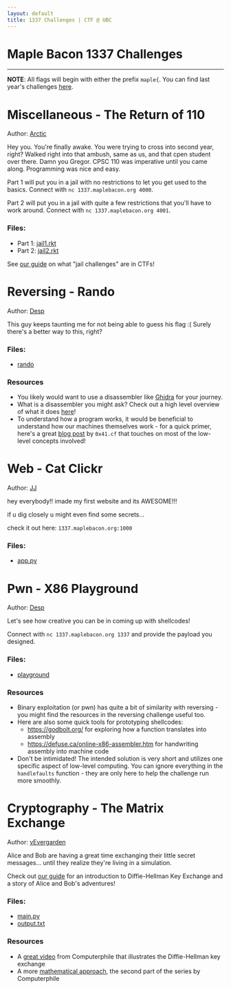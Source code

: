 ```yaml
--- 
layout: default
title: 1337 Challenges | CTF @ UBC 
---
```


# Maple Bacon 1337 Challenges
---

**NOTE**: All flags will begin with either the prefix `maple{`. You can find last year's challenges [here](challenge-2021.md).

# Miscellaneous - The Return of 110

Author: [Arctic](/authors/rctcwyvrn/)

Hey you. You're finally awake. You were trying to cross into second year, right? Walked right into that ambush, same as us, and that cpen student over there. Damn you Gregor. CPSC 110 was imperative until you came along. Programming was nice and easy.

Part 1 will put you in a jail with no restrictions to let you get used to the basics. Connect with `nc 1337.maplebacon.org 4000`.

Part 2 will put you in a jail with quite a few restrictions that you'll have to work around. Connect with `nc 1337.maplebacon.org 4001`.


### Files:
- Part 1: [jail1.rkt](/assets/1337-2022/misc/jail1.rkt)
- Part 2: [jail2.rkt](/assets/1337-2022/misc/jail2.rkt)


See [our guide](/2022/11/jail-challenges-guide/) on what "jail challenges" are in CTFs!



# Reversing - Rando

Author: [Desp](/authors/desp/)

This guy keeps taunting me for not being able to guess his flag :( Surely there's a better way to this, right?

### Files:
- [rando](/assets/1337-2022/rev/rando)

### Resources
- You likely would want to use a disassembler like [Ghidra](https://github.com/NationalSecurityAgency/ghidra) for your journey.
- What is a disassembler you might ask? Check out a high level overview of what it does [here]()!
- To understand how a program works, it would be beneficial to understand how our machines themselves work - for a quick primer, here's a great [blog post](https://0x41.cf/reversing/2021/07/21/reversing-x86-and-c-code-for-beginners.html) by `0x41.cf` that touches on most of the low-level concepts involved!


# Web - Cat Clickr

Author: [JJ](/authors/apropos/)

hey everybody!! imade my first website and its AWESOME!!!

if u dig  closely u might even find some secrets...

check it out here: `1337.maplebacon.org:1000`

### Files:
- [app.py](/assets/1337-2022/web/app.py)


# Pwn - X86 Playground

Author: [Desp](/authors/desp/)

Let's see how creative you can be in coming up with shellcodes!

Connect with `nc 1337.maplebacon.org 1337` and provide the payload you designed.

### Files:
- [playground](/assets/1337-2022/pwn/playground)


### Resources
- Binary exploitation (or pwn) has quite a bit of similarity with reversing - you might find the resources in the reversing challenge useful too.
- Here are also some quick tools for prototyping shellcodes:
  - https://godbolt.org/ for exploring how a function translates into assembly
  - https://defuse.ca/online-x86-assembler.htm for handwriting assembly into machine code
- Don't be intimidated! The intended solution is very short and utilizes one specific aspect of low-level computing. You can ignore everything in the `handlefaults` function - they are only here to help the challenge run more smoothly.


# Cryptography - The Matrix Exchange

Author: [vEvergarden](/authors/vEvergarden/)

Alice and Bob are having a great time exchanging their little secret messages... until they realize they're living in a simulation.

Check out [our guide](/2022/11/diffie-hellman-guide/) for an introduction to Diffie-Hellman Key Exchange and a story of Alice and Bob's adventures!

### Files:
- [main.py](/assets/1337-2022/crypto/main.py)
- [output.txt](/assets/1337-2022/crypto/output.txt)

### Resources
- A [great video](https://www.youtube.com/watch?v=NmM9HA2MQGI) from Computerphile that illustrates the Diffie-Hellman key exchange
- A more [mathematical approach](https://www.youtube.com/watch?v=Yjrfm_oRO0w), the second part of the series by Computerphile


